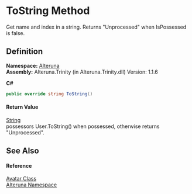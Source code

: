 # ToString Method


Get name and index in a string. Returns "Unprocessed" when IsPossessed is false.



## Definition
**Namespace:** <a href="N_Alteruna">Alteruna</a>  
**Assembly:** Alteruna.Trinity (in Alteruna.Trinity.dll) Version: 1.1.6

**C#**
``` C#
public override string ToString()
```



#### Return Value
<a href="https://learn.microsoft.com/dotnet/api/system.string" target="_blank" rel="noopener noreferrer">String</a>  
possessors User.ToString() when possessed, otherwise returns "Unprocessed".

## See Also


#### Reference
<a href="T_Alteruna_Avatar">Avatar Class</a>  
<a href="N_Alteruna">Alteruna Namespace</a>  
